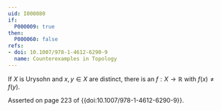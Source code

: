 ```yaml
---
uid: I000080
if:
  P000009: true
then:
  P000060: false
refs:
- doi: 10.1007/978-1-4612-6290-9
  name: Counterexamples in Topology
---
```


If $X$ is Urysohn and $x,y \in X$ are distinct, there is an $f:X \rightarrow \mathbb{R}$ with $f(x) \neq f(y)$.

Asserted on page 223 of {{doi:10.1007/978-1-4612-6290-9}}.
